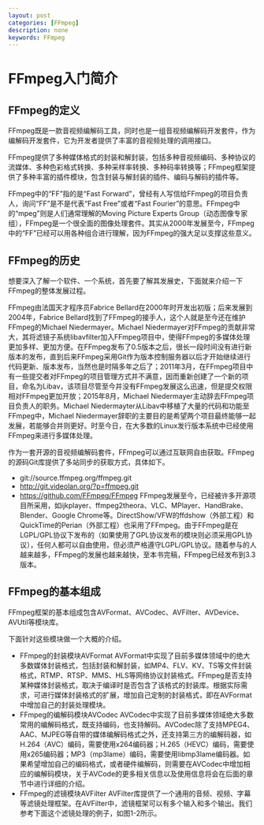 ```yaml
---
layout: post
categories: [FFmpeg]
description: none
keywords: FFmpeg
---
```

# FFmpeg入门简介

## FFmpeg的定义
FFmpeg既是一款音视频编解码工具，同时也是一组音视频编解码开发套件，作为编解码开发套件，它为开发者提供了丰富的音视频处理的调用接口。

FFmpeg提供了多种媒体格式的封装和解封装，包括多种音视频编码、多种协议的流媒体、多种色彩格式转换、多种采样率转换、多种码率转换等；FFmpeg框架提供了多种丰富的插件模块，包含封装与解封装的插件、编码与解码的插件等。

FFmpeg中的“FF”指的是“Fast Forward”，曾经有人写信给FFmpeg的项目负责人，询问“FF”是不是代表“Fast Free”或者“Fast Fourier”的意思。FFmpeg中的“mpeg”则是人们通常理解的Moving Picture Experts Group（动态图像专家组），FFmpeg是一个很全面的图像处理套件。其实从2000年发展至今，FFmpeg中的“FF”已经可以用各种组合进行理解，因为FFmpeg的强大足以支撑这些意义。

## FFmpeg的历史
想要深入了解一个软件、一个系统，首先要了解其发展史，下面就来介绍一下FFmpeg的整体发展过程。

FFmpeg由法国天才程序员Fabrice Bellard在2000年时开发出初版；后来发展到2004年，Fabrice Bellard找到了FFmpeg的接手人，这个人就是至今还在维护FFmpeg的Michael Niedermayer。Michael Niedermayer对FFmpeg的贡献非常大，其将滤镜子系统libavfilter加入FFmpeg项目中，使得FFmpeg的多媒体处理更加多样、更加方便。在FFmpeg发布了0.5版本之后，很长一段时间没有进行新版本的发布，直到后来FFmpeg采用Git作为版本控制服务器以后才开始继续进行代码更新、版本发布，当然也是时隔多年之后了；2011年3月，在FFmpeg项目中有一些提交者对FFmpeg的项目管理方式并不满意，因而重新创建了一个新的项目，命名为Libav，该项目尽管至今并没有FFmpeg发展这么迅速，但是提交权限相对FFmpeg更加开放；2015年8月，Michael Niedermayer主动辞去FFmpeg项目负责人的职务。Michael Niedermayter从Libav中移植了大量的代码和功能至FFmpeg中，Michael Niedermayer辞职的主要目的是希望两个项目最终能够一起发展，若能够合并则更好。时至今日，在大多数的Linux发行版本系统中已经使用FFmpeg来进行多媒体处理。

作为一套开源的音视频编解码套件，FFmpeg可以通过互联网自由获取。FFmpeg的源码Git库提供了多站同步的获取方式，具体如下。
- git://source.ffmpeg.org/ffmpeg.git
- http://git.videolan.org/?p=ffmpeg.git
- https://github.com/FFmpeg/FFmpeg
FFmpeg发展至今，已经被许多开源项目所采用，如ijkplayer、ffmpeg2theora、VLC、MPlayer、HandBrake、Blender、Google Chrome等。DirectShow/VFW的ffdshow（外部工程）和QuickTime的Perian（外部工程）也采用了FFmpeg。由于FFmpeg是在LGPL/GPL协议下发布的（如果使用了GPL协议发布的模块则必须采用GPL协议），任何人都可以自由使用，但必须严格遵守LGPL/GPL协议。随着参与的人越来越多，FFmpeg的发展也越来越快，至本书完稿，FFmpeg已经发布到3.3版本。

## FFmpeg的基本组成
FFmpeg框架的基本组成包含AVFormat、AVCodec、AVFilter、AVDevice、AVUtil等模块库。

下面针对这些模块做一个大概的介绍。
- FFmpeg的封装模块AVFormat
AVFormat中实现了目前多媒体领域中的绝大多数媒体封装格式，包括封装和解封装，如MP4、FLV、KV、TS等文件封装格式，RTMP、RTSP、MMS、HLS等网络协议封装格式。FFmpeg是否支持某种媒体封装格式，取决于编译时是否包含了该格式的封装库。根据实际需求，可进行媒体封装格式的扩展，增加自己定制的封装格式，即在AVFormat中增加自己的封装处理模块。
- FFmpeg的编解码模块AVCodec
AVCodec中实现了目前多媒体领域绝大多数常用的编解码格式，既支持编码，也支持解码。AVCodec除了支持MPEG4、AAC、MJPEG等自带的媒体编解码格式之外，还支持第三方的编解码器，如H.264（AVC）编码，需要使用x264编码器；H.265（HEVC）编码，需要使用x265编码器；MP3（mp3lame）编码，需要使用libmp3lame编码器。如果希望增加自己的编码格式，或者硬件编解码，则需要在AVCodec中增加相应的编解码模块，关于AVCode的更多相关信息以及使用信息将会在后面的章节中进行详细的介绍。
- FFmpeg的滤镜模块AVFilter
AVFilter库提供了一个通用的音频、视频、字幕等滤镜处理框架。在AVFilter中，滤镜框架可以有多个输入和多个输出。我们参考下面这个滤镜处理的例子，如图1-2所示。























